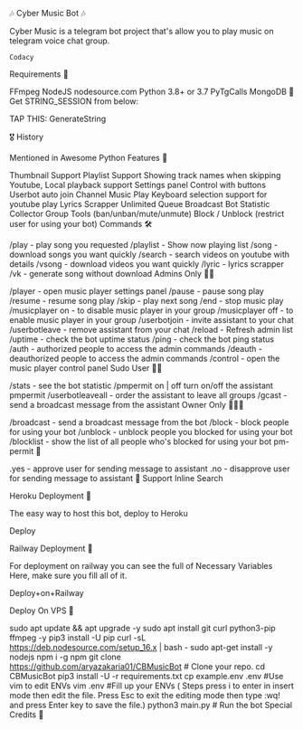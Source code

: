🎶 Cyber Music Bot 🎶

Cyber Music is a telegram bot project that's allow you to play music on telegram voice chat group.



    Codacy
       

Requirements 📝

FFmpeg
NodeJS nodesource.com
Python 3.8+ or 3.7
PyTgCalls
MongoDB
🧪 Get STRING_SESSION from below:

TAP THIS: GenerateString

🎖 History

Mentioned in Awesome Python
Features 🔮

Thumbnail Support
Playlist Support
Showing track names when skipping
Youtube, Local playback support
Settings panel
Control with buttons
Userbot auto join
Channel Music Play
Keyboard selection support for youtube play
Lyrics Scrapper
Unlimited Queue
Broadcast Bot
Statistic Collector
Group Tools (ban/unban/mute/unmute)
Block / Unblock (restrict user for using your bot)
Commands 🛠

/play <song name> - play song you requested
/playlist - Show now playing list
/song <song name> - download songs you want quickly
/search <query> - search videos on youtube with details
/vsong <song name> - download videos you want quickly
/lyric <song name> - lyrics scrapper
/vk <song name> - generate song without download
Admins Only 👷‍♂️

/player - open music player settings panel
/pause - pause song play
/resume - resume song play
/skip - play next song
/end - stop music play
/musicplayer on - to disable music player in your group
/musicplayer off - to enable music player in your group
/userbotjoin - invite assistant to your chat
/userbotleave - remove assistant from your chat
/reload - Refresh admin list
/uptime - check the bot uptime status
/ping - check the bot ping status
/auth - authorized people to access the admin commands
/deauth - deauthorized people to access the admin commands
/control - open the music player control panel
Sudo User 🧙‍♂️

/stats - see the bot statistic
/pmpermit on | off turn on/off the assistant pmpermit
/userbotleaveall - order the assistant to leave all groups
/gcast - send a broadcast message from the assistant
Owner Only 👨🏻‍✈️

/broadcast - send a broadcast message from the bot
/block - block people for using your bot
/unblock - unblock people you blocked for using your bot
/blocklist - show the list of all people who's blocked for using your bot
pm-permit 💬

.yes - approve user for sending message to assistant
.no - disapprove user for sending message to assistant
🔎 Support Inline Search

Heroku Deployment 💜

The easy way to host this bot, deploy to Heroku

Deploy

Railway Deployment 🚄

For deployment on railway you can see the full of Necessary Variables Here, make sure you fill all of it.

Deploy+on+Railway

Deploy On VPS 💜

sudo apt update && apt upgrade -y
sudo apt install git curl python3-pip ffmpeg -y
pip3 install -U pip
curl -sL https://deb.nodesource.com/setup_16.x | bash -
sudo apt-get install -y nodejs
npm i -g npm
git clone https://github.com/aryazakaria01/CBMusicBot # Clone your repo.
cd CBMusicBot
pip3 install -U -r requirements.txt
cp example.env .env #Use vim to edit ENVs
vim .env #Fill up your ENVs ( Steps press i to enter in insert mode then edit the file. Press Esc to exit the editing mode then type :wq! and press Enter key to save the file.)
python3 main.py # Run the bot
Special Credits 💖



